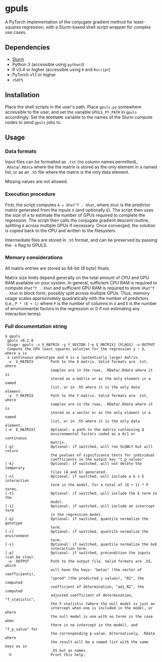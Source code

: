 gpuls
=====

A PyTorch implementation of the conjugate gradient method for least-squares
regression, with a Slurm-based shell script wrapper for complex use cases.

Dependencies
------------

* [Slurm](https://slurm.schedmd.com/)
* Python 3 (accessible using `python3`)
* R v3.4 or higher (accessible using `R` and `Rscript`)
* PyTorch v1.1 or higher
* `rhdf5`

Installation
------------

Place the shell scripts in the user's path. Place `gpuls.py` somewhere
accessible to the user, and set the variable `GPULS_PY_PATH` in `gpuls`
accordingly. Set the `NODENAME` variable to the names of the Slurm compute
nodes to send `gpuls` jobs to.

Usage
-----

### Data formats

Input files can be formatted as `.txt` (no column names permitted),
`.Rdata`/`.RData` where the the matrix is stored as the only element in a named
list, or as an `.h5` file where the matrix is the only data element.

Missing values are not allowed.

### Execution procedure

First, the script computes `A = Xhat^T . Xhat`, where `Xhat` is the predictor
matrix generated from the inputs `X` (and optionally `E`). The script then uses
the size of `A` to estimate the number of GPUs required to complete the
regression. The script then calls the conjugate gradient descent routine,
splitting `A` across multiple GPUs if necessary. Once converged, the solution
is copied back to the CPU and written to the filesystem.

Intermediate files are stored in `.h5` format, and can be preserved by passing
the `-k` flag to GPULS.

### Memory considerations

All matrix entries are stored as 64-bit (8 byte) floats.

Matrix size limits depend generally on the total amount of CPU and GPU RAM
available on your system. In general, sufficient CPU RAM is required to compute
`Xhat^T . Xhat` and sufficient GPU RAM is required to store `Xhat^T . Xhat` in
block form, possibly split across multiple GPUs. Thus, memory usage scales
approximately quadratically with the number of predictors (i.e., `P * (E + 1)`
where `P` is the number of columns in `X` and `E` is the number of environmental
factors in the regression or 0 if not estimating any interaction terms).

### Full documentation string

    $ gpuls
     gpuls v0.2.0
     Usage: gpuls -x X_MATRIX -y Y_VECTOR [-e E_MATRIX] [FLAGS] -o OUTPUT
     Compute the GPU least squares solution for the regression y ~ X, where y is
     a continuous phenotype and X is a (potentially large) matrix.
     -x  X_MATRIX        Path to the X matrix. Valid formats are .txt, where
                         samples are in the rows, .RData/.Rdata where it is
                         stored as a matrix or as the only element in a named
                         list, or in .h5 where it is the only data element.
     -y  Y_MATRIX        Path to the Y matrix. Valid formats are .txt, where
                         samples are in the rows, .RData/.Rdata where it is
                         stored as a vector or as the only element in a named
                         list, or in .h5 where it is the only data element.
    [-e  E_MATRIX]       Optional: a path to the matrix containing Q
                         environmental factors coded as a 0/1 or continuous
                         matrix.
    [-g]                 Optional: if switched, will run SLOWLY but will return
                         the pvalues of significance tests for individual
                         coefficients in the output key "t_p_values"
    [-k]                 Optional: if switched, will not delete the temporary
                         files (A and b) generated.
    [-n]                 Optional: if switched, will include a G x E interaction
                         term in the model, for a total of (Q + 1) * P terms.
    [-t]                 Optional: if switched, will include the E term in the
                         model.
    [-i]                 Optional: if switched, will include an intercept term
                         in the regression model.
    [-q]                 Optional: if switched, quantile normalize the genotype
                         term.
    [-r]                 Optional: if switched, quantile normalize the environment
                         term.
    [-s]                 Optional: if switched, quantile normalize the GxE
                         interaction term.
    [-p]                 Optional: if switched, precondition the inputs (can be slow).
     -o  OUTPUT          Path to the output file. Valid formats are .h5, which
                         will have the keys: "betas" (the vector of coefficients),
                         "ypred" (the predicted y values), "R2", the computed
                         coefficient of determination, "adj_R2", the computed
                         adjusted coefficient of determination, "f_statistic",
                         the F-statistic (where the null model is just an
                         intercept when one is included in the model, or where
                         the null model is one with no terms in the case when
                         there is no intercept in the model), and "f_p_value" for
                         the corresponding p-value. Alternatively, .Rdata where
                         the result will be a named list with the same keys as in
                         .h5 but as names.
     -h                  Print this help.

